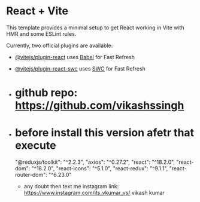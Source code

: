 # React + Vite

This template provides a minimal setup to get React working in Vite with HMR and some ESLint rules.

Currently, two official plugins are available:

- [@vitejs/plugin-react](https://github.com/vitejs/vite-plugin-react/blob/main/packages/plugin-react/README.md) uses [Babel](https://babeljs.io/) for Fast Refresh
- [@vitejs/plugin-react-swc](https://github.com/vitejs/vite-plugin-react-swc) uses [SWC](https://swc.rs/) for Fast Refresh
- # github repo: https://github.com/vikashssingh
- # before install this version afetr that execute

  "@reduxjs/toolkit": "^2.2.3",
  "axios": "^0.27.2",
  "react": "^18.2.0",
  "react-dom": "^18.2.0",
  "react-icons": "^5.1.0",
  "react-redux": "^9.1.1",
  "react-router-dom": "^6.23.0"

  - any doubt then text me
    instagram link: https://www.instagram.com/its_vkumar_vs/
    vikash kumar
